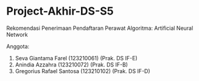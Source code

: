 # Project-Akhir-DS-S5

Rekomendasi Penerimaan Pendaftaran Perawat
Algoritma: Artificial Neural Network

Anggota:
1. Seva Giantama Farel (123210061) (Prak. DS IF-E)
2. Anindia Azzahra (123210072) (Prak. DS IF-B)
3. Gregorius Rafael Santosa (123210102) (Prak. DS IF-D)
